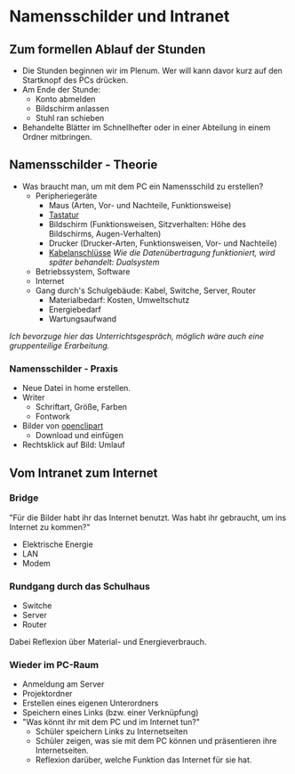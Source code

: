 Namensschilder und Intranet
==================================
## Zum formellen Ablauf der Stunden

* Die Stunden beginnen wir im Plenum. Wer will kann davor kurz auf den Startknopf des PCs drücken.
* Am Ende der Stunde:
    * Konto abmelden
    * Bildschirm anlassen
    * Stuhl ran schieben
* Behandelte Blätter im Schnellhefter oder in einer Abteilung in einem Ordner mitbringen.

## Namensschilder - Theorie
* Was braucht man, um mit dem PC ein Namensschild zu erstellen?
    * Peripheriegeräte
        * Maus (Arten, Vor- und Nachteile, Funktionsweise)       
        * [Tastatur]
        * Bildschirm (Funktionsweisen, Sitzverhalten: Höhe des Bildschirms, Augen-Verhalten)
        * Drucker (Drucker-Arten, Funktionsweisen, Vor- und Nachteile)
        * [Kabelanschlüsse] *Wie die Datenübertragung funktioniert, wird später behandelt: Dualsystem*
    * Betriebssystem, Software
    * Internet
    * Gang durch's Schulgebäude: Kabel, Switche, Server, Router
        * Materialbedarf: Kosten, Umweltschutz
        * Energiebedarf
        * Wartungsaufwand

[Tastatur]: https://upload.wikimedia.org/wikipedia/commons/thumb/b/b0/German-T2-Keyboard-Prototype-May-2012.jpg/1024px-German-T2-Keyboard-Prototype-May-2012.jpg
[Kabelanschlüsse]: http://www.computerbild.de/fotos/USB-Stecker-und-die-wichtigsten-externen-PC-Anschluesse-4402031.html#1

*Ich bevorzuge hier das Unterrichtsgespräch, möglich wäre auch eine gruppenteilige Erarbeitung.*

### Namensschilder - Praxis
* Neue Datei in home erstellen.
* Writer
    * Schriftart, Größe, Farben
    * Fontwork
* Bilder von [openclipart]
   * Download und einfügen
* Rechtsklick auf Bild: Umlauf
    
[openclipart]: https://openclipart.org/


## Vom Intranet zum Internet
### Bridge
"Für die Bilder habt ihr das Internet benutzt. Was habt ihr gebraucht, um ins Internet zu kommen?"
* Elektrische Energie
* LAN
* Modem

### Rundgang durch das Schulhaus
* Switche
* Server
* Router

Dabei Reflexion über Material- und Energieverbrauch.
 
### Wieder im PC-Raum
* Anmeldung am Server
* Projektordner
* Erstellen eines eigenen Unterordners
* Speichern eines Links (bzw. einer Verknüpfung)
* "Was könnt ihr mit dem PC und im Internet tun?"
    * Schüler speichern Links zu Internetseiten
    * Schüler zeigen, was sie mit dem PC können und präsentieren ihre Internetseiten.
    * Reflexion darüber, welche Funktion das Internet für sie hat.

